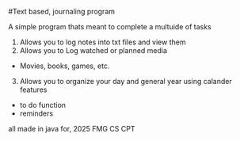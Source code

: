 #Text based, journaling program

A  simple program thats meant to complete a multuide of tasks

1. Allows you to log notes into txt files and view them
2. Allows you to Log watched or planned media 
- Movies, books, games, etc.
3. Allows you to organize your day and general year using calander features
- to do function
- reminders

all made in java for, 2025 FMG CS CPT
